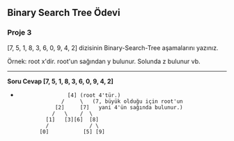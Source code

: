##  Binary Search Tree Ödevi
###  Proje 3

[7, 5, 1, 8, 3, 6, 0, 9, 4, 2] dizisinin Binary-Search-Tree aşamalarını yazınız.

Örnek: root x'dir. root'un sağından y bulunur. Solunda z bulunur vb.

---
**Soru Cevap  [7, 5, 1, 8, 3, 6, 0, 9, 4, 2]**

*                     [4] (root 4'tür.)
                    /     \   (7, büyük olduğu için root'un
                  [2]     [7]   yani 4'ün sağında bulunur.)
                 /   \    /  \
               [1]   [3][6]  [8]
               /             / \
             [0]           [5] [9]